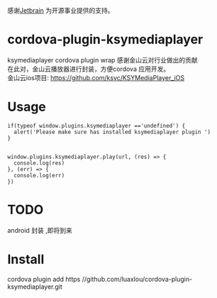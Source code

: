 感谢[Jetbrain](https://www.jetbrains.com/?from=goutils) 为开源事业提供的支持。

# cordova-plugin-ksymediaplayer
ksymediaplayer cordova plugin  wrap
感谢金山云对行业做出的贡献  
在此对，金山云播放器进行封装，方便cordova 应用开发。  
金山云ios项目:   https://github.com/ksvc/KSYMediaPlayer_iOS


# Usage
```
if(typeof window.plugins.ksymediaplayer =='undefined') {
  alert('Please make sure has installed ksymediaplayer plugin ')
}


window.plugins.ksymediaplayer.play(url, (res) => {
  console.log(res)
}, (err) => {
  console.log(err)
})
```

# TODO
android 封装 ,即将到来


# Install 
cordova plugin add https //github.com/luaxlou/cordova-plugin-ksymediaplayer.git
